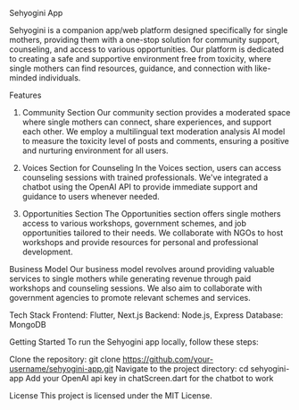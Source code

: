 Sehyogini App


Sehyogini is a companion app/web platform designed specifically for single mothers, providing them with a one-stop solution for community support, counseling, and access to various opportunities. Our platform is dedicated to creating a safe and supportive environment free from toxicity, where single mothers can find resources, guidance, and connection with like-minded individuals.


Features
1. Community Section
Our community section provides a moderated space where single mothers can connect, share experiences, and support each other. We employ a multilingual text moderation analysis AI model to measure the toxicity level of posts and comments, ensuring a positive and nurturing environment for all users.


2. Voices Section for Counseling
In the Voices section, users can access counseling sessions with trained professionals. We've integrated a chatbot using the OpenAI API to provide immediate support and guidance to users whenever needed.


3. Opportunities Section
The Opportunities section offers single mothers access to various workshops, government schemes, and job opportunities tailored to their needs. We collaborate with NGOs to host workshops and provide resources for personal and professional development.


Business Model
Our business model revolves around providing valuable services to single mothers while generating revenue through paid workshops and counseling sessions. We also aim to collaborate with government agencies to promote relevant schemes and services.


Tech Stack
Frontend: Flutter, Next.js
Backend: Node.js, Express
Database: MongoDB


Getting Started
To run the Sehyogini app locally, follow these steps:

Clone the repository: git clone https://github.com/your-username/sehyogini-app.git
Navigate to the project directory: cd sehyogini-app
Add your OpenAI api key in chatScreen.dart for the chatbot to work



License
This project is licensed under the MIT License.

